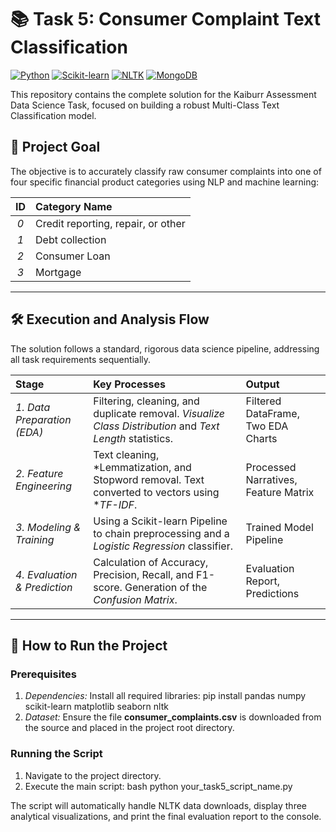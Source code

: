 # 📚 Task 5: Consumer Complaint Text Classification

[![Python](https://img.shields.io/badge/Python-3.x-blue?style=for-the-badge&logo=python)](https://www.python.org/)
[![Scikit-learn](https://img.shields.io/badge/Scikit--learn-FF9800?style=for-the-badge&logo=scikit-learn&logoColor=white)](https://scikit-learn.org/stable/)
[![NLTK](https://img.shields.io/badge/NLTK-209E9F?style=for-the-badge&logo=nltk&logoColor=white)](https://www.nltk.org/)
[![MongoDB](https://img.shields.io/badge/Data-Consumer%20Complaints-informational?style=for-the-badge)](https://catalog.data.gov/dataset/consumer-complaint-database)

This repository contains the complete solution for the Kaiburr Assessment Data Science Task, focused on building a robust Multi-Class Text Classification model.

## 🎯 Project Goal

The objective is to accurately classify raw consumer complaints into one of four specific financial product categories using NLP and machine learning:

| ID | Category Name |
| :---: | :--- |
| *0* | Credit reporting, repair, or other |
| *1* | Debt collection |
| *2* | Consumer Loan |
| *3* | Mortgage |

***

## 🛠 Execution and Analysis Flow

The solution follows a standard, rigorous data science pipeline, addressing all task requirements sequentially.

| Stage | Key Processes | Output |
| :--- | :--- | :--- |
| *1. Data Preparation (EDA)* | Filtering, cleaning, and duplicate removal. *Visualize Class Distribution* and *Text Length* statistics. | Filtered DataFrame, Two EDA Charts |
| *2. Feature Engineering* | Text cleaning, *Lemmatization, and Stopword removal. Text converted to vectors using **TF-IDF*. | Processed Narratives, Feature Matrix |
| *3. Modeling & Training* | Using a Scikit-learn Pipeline to chain preprocessing and a *Logistic Regression* classifier. | Trained Model Pipeline |
| *4. Evaluation & Prediction* | Calculation of Accuracy, Precision, Recall, and F1-score. Generation of the *Confusion Matrix*. | Evaluation Report, Predictions |

***

## 🚀 How to Run the Project

### Prerequisites
1.  *Dependencies:* Install all required libraries: pip install pandas numpy scikit-learn matplotlib seaborn nltk
2.  *Dataset:* Ensure the file **consumer_complaints.csv** is downloaded from the source and placed in the project root directory.

### Running the Script

1.  Navigate to the project directory.
2.  Execute the main script:
    bash
    python your_task5_script_name.py
    

The script will automatically handle NLTK data downloads, display three analytical visualizations, and print the final evaluation report to the console.


